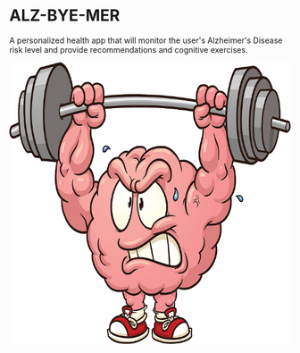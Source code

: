 # ALZ-BYE-MER
A personalized health app that will monitor the user's Alzheimer's Disease risk level and provide recommendations and cognitive exercises.

![alt text](/assets/icon.png)
